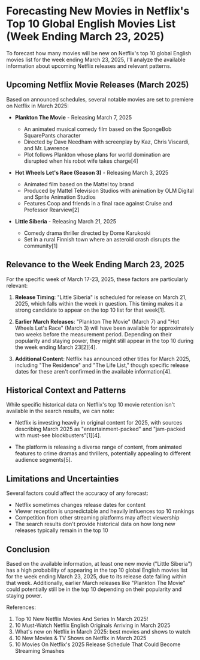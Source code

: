 # Forecasting New Movies in Netflix's Top 10 Global English Movies List (Week Ending March 23, 2025)

To forecast how many movies will be new on Netflix's top 10 global English movies list for the week ending March 23, 2025, I'll analyze the available information about upcoming Netflix releases and relevant patterns.

## Upcoming Netflix Movie Releases (March 2025)

Based on announced schedules, several notable movies are set to premiere on Netflix in March 2025:

- **Plankton The Movie** - Releasing March 7, 2025
  - An animated musical comedy film based on the SpongeBob SquarePants character
  - Directed by Dave Needham with screenplay by Kaz, Chris Viscardi, and Mr. Lawrence
  - Plot follows Plankton whose plans for world domination are disrupted when his robot wife takes charge[4]

- **Hot Wheels Let's Race (Season 3)** - Releasing March 3, 2025
  - Animated film based on the Mattel toy brand
  - Produced by Mattel Television Studios with animation by OLM Digital and Sprite Animation Studios
  - Features Coop and friends in a final race against Cruise and Professor Rearview[2]

- **Little Siberia** - Releasing March 21, 2025
  - Comedy drama thriller directed by Dome Karukoski
  - Set in a rural Finnish town where an asteroid crash disrupts the community[1]

## Relevance to the Week Ending March 23, 2025

For the specific week of March 17-23, 2025, these factors are particularly relevant:

1. **Release Timing**: "Little Siberia" is scheduled for release on March 21, 2025, which falls within the week in question. This timing makes it a strong candidate to appear on the top 10 list for that week[1].

2. **Earlier March Releases**: "Plankton The Movie" (March 7) and "Hot Wheels Let's Race" (March 3) will have been available for approximately two weeks before the measurement period. Depending on their popularity and staying power, they might still appear in the top 10 during the week ending March 23[2][4].

3. **Additional Content**: Netflix has announced other titles for March 2025, including "The Residence" and "The Life List," though specific release dates for these aren't confirmed in the available information[4].

## Historical Context and Patterns

While specific historical data on Netflix's top 10 movie retention isn't available in the search results, we can note:

- Netflix is investing heavily in original content for 2025, with sources describing March 2025 as "entertainment-packed" and "jam-packed with must-see blockbusters"[1][4].

- The platform is releasing a diverse range of content, from animated features to crime dramas and thrillers, potentially appealing to different audience segments[5].

## Limitations and Uncertainties

Several factors could affect the accuracy of any forecast:

- Netflix sometimes changes release dates for content
- Viewer reception is unpredictable and heavily influences top 10 rankings
- Competition from other streaming platforms may affect viewership
- The search results don't provide historical data on how long new releases typically remain in the top 10

## Conclusion

Based on the available information, at least one new movie ("Little Siberia") has a high probability of appearing in the top 10 global English movies list for the week ending March 23, 2025, due to its release date falling within that week. Additionally, earlier March releases like "Plankton The Movie" could potentially still be in the top 10 depending on their popularity and staying power.

References:
1. Top 10 New Netflix Movies And Series In March 2025!
2. 10 Must-Watch Netflix English Originals Arriving in March 2025
3. What's new on Netflix in March 2025: best movies and shows to watch
4. 10 New Movies & TV Shows on Netflix in March 2025
5. 10 Movies On Netflix's 2025 Release Schedule That Could Become Streaming Smashes
